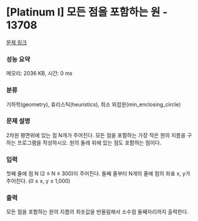 # [Platinum I] 모든 점을 포함하는 원 - 13708 

[문제 링크](https://www.acmicpc.net/problem/13708) 

### 성능 요약

메모리: 2036 KB, 시간: 0 ms

### 분류

기하학(geometry), 휴리스틱(heuristics), 최소 외접원(min_enclosing_circle)

### 문제 설명

<p>2차원 평면위에 있는 점 N개가 주어진다. 모든 점을 포함하는 가장 작은 원의 지름을 구하는 프로그램을 작성하시오. 원의 둘레 위에 있는 점도 포함하는 점이다.</p>

### 입력 

 <p>첫째 줄에 점 N (2 ≤ N ≤ 300)이 주어진다. 둘째 줄부터 N개의 줄에 점의 좌표 x, y가 주어진다. (0 ≤ x, y ≤ 1,000)</p>

### 출력 

 <p>모든 점을 포함하는 원의 지름의 최솟값을 반올림해서 소수점 둘째자리까지 출력한다.</p>

